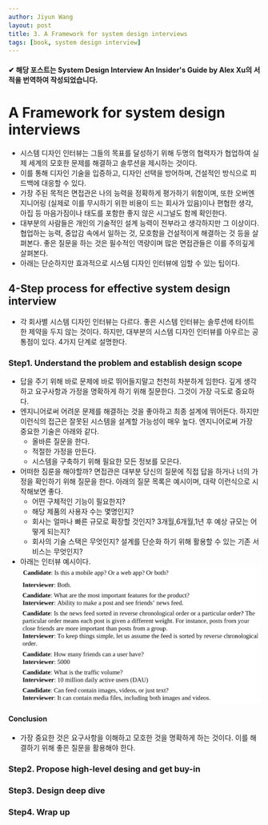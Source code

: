 ```yaml
---
author: Jiyun Wang
layout: post
title: 3. A Framework for system design interviews
tags: [book, system design interview]
---
```


#### ✔ 해당 포스트는 System Design Interview An Insider's Guide by Alex Xu의 서적을 번역하여 작성되었습니다.

# A Framework for system design interviews
- 시스템 디자인 인터뷰는 그들의 목표를 달성하기 위해 두명의 협력자가 협업하여 실제 세계의 모호한 문제를 해결하고 솔루션을 제시하는 것이다.
- 이를 통해 디자인 기술을 입증하고, 디자인 선택을 방어하며, 건설적인 방식으로 피드백에 대응할 수 있다.
- 가장 주된 목적은 면접관은 나의 능력을 정확하게 평가하기 위함이며, 또한 오버엔지니어링 (실제로 이를 무시하기 위한 비용이 드는 회사가 있음)이나 편협한 생각, 아집 등 마음가짐이나 태도를 포함한 좋지 않은 시그널도 함께 확인한다. 
- 대부분의 사람들은 개인의 기술적인 설계 능력이 전부라고 생각하지만 그 이상이다. 협업하는 능력, 중압감 속에서 일하는 것, 모호함을 건설적이게 해결하는 것 등을 살펴본다. 좋은 질문을 하는 것은 필수적인 역량이며 많은 면접관들은 이를 주의깊게 살펴본다.
- 아래는 단순하지만 효과적으로 시스템 디자인 인터뷰에 임할 수 있는 팁이다.

## 4-Step process for effective system design interview
- 각 회사별 시스템 디자인 인터뷰는 다르다. 좋은 시스템 인터뷰는 솔루션에 타이트한 제약을 두지 않는 것이다. 하지만, 대부분의 시스템 디자인 인터뷰를 아우르는 공통점이 있다. 4가지 단계로 설명한다.

### Step1. Understand the problem and establish design scope
- 답을 주기 위해 바로 문제에 바로 뛰어들지말고 천천히 차분하게 임한다. 깊게 생각하고 요구사항과 가정을 명확하게 하기 위해 질문한다. 그것이 가장 극도로 중요하다.
- 엔지니어로써 어려운 문제를 해결하는 것을 좋아하고 최종 설계에 뛰어든다. 하지만 이런식의 접근은 잘못된 시스템을 설계할 가능성이 매우 높다. 엔지니어로써 가장 중요한 기술은 아래와 같다.
  - 올바른 질문을 한다.
  - 적절한 가정을 만든다.
  - 시스템을 구축하기 위해 필요한 모든 정보를 모은다.
- 어떠한 짐룬을 해야할까? 면접관은 대부분 당신의 질문에 직접 답을 하거나 너의 가정을 확인하기 위해 질문을 한다. 아래의 질문 목록은 예시이며, 대략 이런식으로 시작해보면 좋다.
  - 어떤 구체적인 기능이 필요한지?
  - 해당 제품의 사용자 수는 몇명인지?
  - 회사는 얼마나 빠른 규모로 확장할 것인지? 3개월,6개월,1년 후 예상 규모는 어떻게 되는지?
  - 회사의 기술 스택은 무엇인지? 설계를 단순화 하기 위해 활용할 수 있는 기존 서비스는 무엇인지?
- 아래는 인터뷰 예시이다. 
![Alt text](../assets/system-design-interview/step1_interview.jpeg)

#### Conclusion
- 가장 중요한 것은 요구사항을 이해하고 모호한 것을 명확하게 하는 것이다. 이를 해결하기 위해 좋은 질문을 활용해야 한다.

### Step2. Propose high-level desing and get buy-in
### Step3. Design deep dive
### Step4. Wrap up